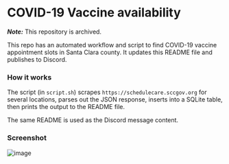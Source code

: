 # COVID-19 Vaccine availability

_**Note:**_ This repository is archived.

This repo has an automated workflow and script to find COVID-19 vaccine appointment slots in Santa Clara county. It updates this README file and publishes to Discord.

### How it works

The script (in `script.sh`) scrapes `https://schedulecare.sccgov.org` for several locations, parses out the JSON response, inserts into a SQLite table, then prints the output to the README file.

The same README is used as the Discord message content.

### Screenshot

![image](https://user-images.githubusercontent.com/379404/147778333-8a6c399b-82f6-4008-b2d0-d87e2eb715e9.png)
